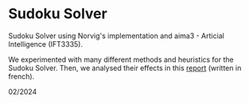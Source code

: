 # Sudoku Solver
Sudoku Solver using Norvig's implementation and aima3 - Articial Intelligence (IFT3335).

We experimented with many different methods and heuristics for the Sudoku Solver. Then, we analysed their effects in this [report](https://www.overleaf.com/read/yngqbqbwpbdg#b25c1b) (written in french).

02/2024
